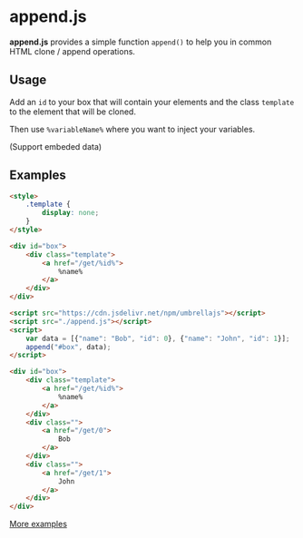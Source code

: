 
# append.js

**append.js** provides a simple function `append()` to help you in common HTML clone / append operations.

## Usage

Add an `id` to your box that will contain your elements and the class `template` to the element that will be cloned.

Then use `%variableName%` where you want to inject your variables.

(Support embeded data)

## Examples

~~~html
<style>
    .template {
        display: none;
    }
</style>

<div id="box">
    <div class="template">
        <a href="/get/%id%">
            %name%
        </a>
    </div>
</div>

<script src="https://cdn.jsdelivr.net/npm/umbrellajs"></script>
<script src="./append.js"></script>
<script>
    var data = [{"name": "Bob", "id": 0}, {"name": "John", "id": 1}];
    append("#box", data);
</script>
~~~

~~~html
<div id="box">
    <div class="template">
        <a href="/get/%id%">
            %name%
        </a>
    </div>
    <div class="">
        <a href="/get/0">
            Bob
        </a>
    </div>
    <div class="">
        <a href="/get/1">
            John
        </a>
    </div>
</div>
~~~~

[More examples](example.html)
